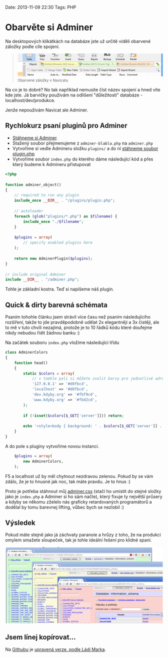 Date: 2013-11-09 22:30
Tags: PHP

# Obarvěte si Adminer

Na desktopových klikátkách na databáze jste už určitě viděli obarvené záložky podle cíle spojení.

> ![adminer-colored_navicat](/content/adminer-colored_navicat.png)
> <small>Obarvené záložky v Navicatu</small>

Na co je to dobré? No tak například nemusíte číst název spojení a hned víte kde jste.
 Já barvičky použivám na odlišení "důležitosti" databáze - localhost/dev/produkce.

Jenže nepoužívám Navicat ale Adminer.



## Rychlokurz psaní pluginů pro Adminer

- [Stáhneme si Adminer](http://www.adminer.org/cs/#download).
- Stažený soubor přejmenujeme z `adminer-blabla.php` na `adminer.php`
- Vytvoříme si vedle Admineru složku `plugins/` a do ní [stáhneme soubor plugin.php](https://github.com/vrana/adminer/blob/master/plugins/plugin.php)
- Vytvoříme soubor `index.php` do kterého dáme následující kód a přes který budeme k Admineru přistupovat

```php
<?php

function adminer_object()
{
	// required to run any plugin
	include_once __DIR__ . "/plugins/plugin.php";

	// autoloader
	foreach (glob("plugins/*.php") as $filename) {
		include_once "./$filename";
	}

	$plugins = array(
		// specify enabled plugins here
	);

	return new AdminerPlugin($plugins);
}

// include original Adminer
include __DIR__ . "/adminer.php";

```

Tohle je základní kostra. Teď si napíšeme náš plugin.



## Quick & dirty barevná schémata

Psaním tohohle článku jsem strávil více času než psaním následujícího rozšíření, takže to jde pravděpodobně udělat 2x elegantněji a 3x čistěji, ale to mě v tuto chvíli nezajímá, protože je to 10 řádků kódu které doufejme nikdy nebudou řídit žádnou banku :)


Na začátek souboru `index.php` vložíme následující třídu

```php
class AdminerColors
{
	function head()
	{
		static $colors = array(
			// v tomhle poli si můžete zvolit barvy pro jednotlivé adresy
			'127.0.0.1' => '#d0fbcd',
			'localhost' => '#d0fbcd',
			'dev.kdyby.org' => '#fbf9cd',
			'www.kdyby.org' => '#fbd2cd',
		);

		if (!isset($colors[$_GET['server']])) return;

		echo '<style>body { background: ' . $colors[$_GET['server']] . '; }</style>';
	}
}
```

A do pole s pluginy vytvoříme novou instanci.

```php
	$plugins = array(
		new AdminerColors,
	);
```

F5 a localhost už by měl chytnout nezdravou zelenou. Pokud by se vám zdálo, že je to hnusné jak noc, tak máte pravdu. Je to hnus :)

Proto je potřeba stáhnout můj [adminer.css](http://filip-prochazka.com/content/adminer.css) (stačí ho umístit do stejné složky jako je `index.php` a Adminer si ho sám načte), který fixuje ty největší průsery a kdyby se někomu zželelo nás graficky retardovaných programátorů a dodělal by tomu barevnej lifting, vůbec bych se nezlobil :)



## Výsledek

Pokud máte stejně jako já záchvaty paranoie a hrůzy z toho, že na produkci omylem smažete sloupeček, tak je tohle ideální řešení pro klidné spaní.


![adminer-colored_result](/content/adminer-colored_result.png)



## Jsem línej kopírovat...

Na [Githubu](https://github.com/fprochazka/adminer-colors) je [upravená verze, podle Ládi Marka](#comment-1116606531).
